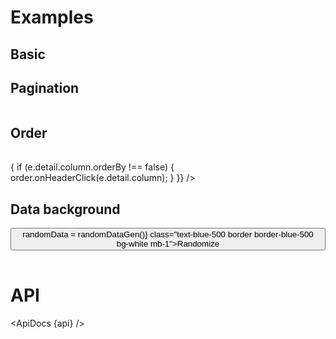 <script>
  import { max } from 'd3-array';
  import api from '$lib/components/Table.svelte?raw&sveld';
  import ApiDocs from '$lib/components/ApiDocs.svelte';

  import Button from '$lib/components/Button.svelte';
  import Paginate from '$lib/components/Paginate.svelte';
  import Pagination from '$lib/components/Pagination.svelte';
  import Preview from '$lib/components/Preview.svelte';
  import Table from '$lib/components/Table.svelte';

  import paginationStore from '$lib/stores/paginationStore';
  import tableOrderStore from '$lib/stores/tableOrderStore';

  import { randomInteger } from '$lib/utils/number';
  import { createPropertySortFunc } from '$lib/utils/sort';

  const pagination = paginationStore();
  const order = tableOrderStore({ initialBy: 'name' });

  const data = [
    { id: 1, name: 'Cupcake', calories: 305, fat: 3.7, carbs: 67, protein: 4.3 },
    { id: 2, name: 'Donut', calories: 452, fat: 25.0, carbs: 51, protein: 4.9 },
    { id: 3, name: 'Eclair', calories: 262, fat: 16.0, carbs: 24, protein: 6.0 },
    { id: 4, name: 'Frozen yogurt', calories: 159, fat: 6.0, carbs: 24, protein: 4.0 },
    { id: 5, name: 'Gingerbread', calories: 356, fat: 16.0, carbs: 49, protein: 3.9 },
    { id: 6, name: 'Honeycomb', calories: 408, fat: 3.2, carbs: 87, protein: 6.5 },
    { id: 7, name: 'Ice cream sandwich', calories: 237, fat: 9.0, carbs: 37, protein: 4.3 },
    { id: 8, name: 'Jelly Bean', calories: 375, fat: 0.0, carbs: 94, protein: 0.0 },
    { id: 9, name: 'KitKat', calories: 518, fat: 26.0, carbs: 65, protein: 7.0 },
    { id: 10, name: 'Lollipop', calories: 392, fat: 0.2, carbs: 98, protein: 0.0 },
    { id: 11, name: 'Marshmallow', calories: 318, fat: 0.0, carbs: 81, protein: 2.0 },
    { id: 12, name: 'Nougat', calories: 360, fat: 19.0, carbs: 9, protein: 37.0 },
    { id: 13, name: 'Oreo', calories: 437, fat: 18.0, carbs: 63, protein: 4.0 }
  ];

  function randomDataGen() {
    return data.map(d => {
      return {
        ...d,
        calories: randomInteger(300, 900),
        fat: randomInteger(2, 30),
        carbs: randomInteger(5, 100),
        protein: randomInteger(0, 50),
      }
    });
  }
  let randomData = randomDataGen();

  $: sortFunc = createPropertySortFunc($order.by, $order.direction);
  $: sortedData = [...data].sort(sortFunc);
</script>

<h1>Examples</h1>

<h2>Basic</h2>

<Preview>
  <Table
    {data}
    columns={[
      {
        name: 'name',
        align: 'left',
      },
      {
        name: 'calories',
        align: 'right',
        format: 'integer',
      },
      {
        name: 'fat',
        align: 'right',
        format: 'integer',
      },
      {
        name: 'carbs',
        align: 'right',
        format: 'integer',
      },
      {
        name: 'protein',
        align: 'right',
        format: 'integer',
      },
    ]}
  />
</Preview>

<h2>Pagination</h2>

<Preview>
  <Paginate items={data} perPage={5} let:pageItems let:pagination>
    <Table
      data={pageItems}
      columns={[
        {
          name: 'name',
          align: 'left',
        },
        {
          name: 'calories',
          align: 'right',
          format: 'integer',
        },
        {
          name: 'fat',
          align: 'right',
          format: 'integer',
        },
        {
          name: 'carbs',
          align: 'right',
          format: 'integer',
        },
        {
          name: 'protein',
          align: 'right',
          format: 'integer',
        },
      ]}
    />
    <Pagination {pagination} perPageOptions={[5,10,25,100]} show={['perPage', 'pagination', 'prevPage', 'nextPage']} classes={{ root: 'border-t py-1 mt-2', perPage: 'flex-1 text-right', pagination: 'px-8' }} />
  </Paginate>
</Preview>

<h2>Order</h2>

<Preview>
  <Table
    data={sortedData}
    columns={[
      {
        name: 'name',
        align: 'left',
      },
      {
        name: 'calories',
        align: 'right',
        format: 'integer',
      },
      {
        name: 'fat',
        align: 'right',
        format: 'integer',
      },
      {
        name: 'carbs',
        align: 'right',
        format: 'integer',
      },
      {
        name: 'protein',
        align: 'right',
        format: 'integer',
      },
    ]}
    orderBy={$order.by}
    orderDirection={$order.direction}
    on:headerClick={(e) => {
      if (e.detail.column.orderBy !== false) {
        order.onHeaderClick(e.detail.column);
      }
    }}
  />
</Preview>

<h2>Data background</h2>

<Preview>
  <Button on:click={() => randomData = randomDataGen()} class="text-blue-500 border border-blue-500 bg-white mb-1">Randomize</Button>
  <Table
    data={randomData}
    columns={[
      {
        name: 'name',
        align: 'left',
      },
      {
        name: 'calories',
        align: 'right',
        format: 'integer',
        dataBackground: {
          color: 'var(--color-blue-100)',
          inset: [1, 2],
          tweened: { duration: 300 }
        }
      },
      {
        name: 'fat',
        align: 'right',
        format: 'integer',
        dataBackground: {
          color: 'var(--color-purple-100)',
          inset: [1, 2],
          tweened: { duration: 300 }
        }
      },
      {
        name: 'carbs',
        align: 'right',
        format: 'integer',
        dataBackground: {
          color: 'var(--color-orange-100)',
          inset: [1, 2],
          tweened: { duration: 300 }
        }
      },
      {
        name: 'protein',
        align: 'right',
        format: 'integer',
        dataBackground: {
          color: 'var(--color-red-100)',
          inset: [1, 2],
          tweened: { duration: 300 }
        }
      },
    ]}
  />
</Preview>

<h1>API</h1>

<ApiDocs {api} />

